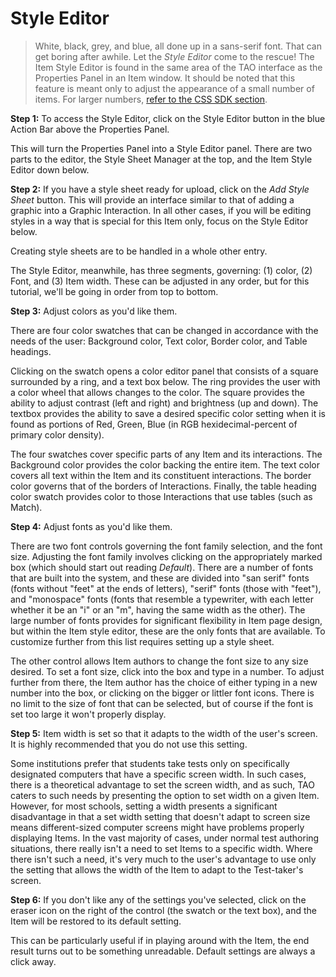 # Style Editor

>White, black, grey, and blue, all done up in a sans-serif font. That can get boring after awhile. Let the *Style Editor* come to the rescue! The Item Style Editor is found in the same area of the TAO interface as the Properties Panel in an Item window. It should be noted that this feature is meant only to adjust the appearance of a small number of items. For larger numbers, [refer to the CSS SDK section](../advanced-features/css-sdk.md).

**Step 1:**  To access the Style Editor, click on the Style Editor button in the blue Action Bar above the Properties Panel.

This will turn the Properties Panel into a Style Editor panel. There are two parts to the editor, the Style Sheet Manager at the top, and the Item Style Editor down below.

**Step 2:** If you have a style sheet ready for upload, click on the *Add Style Sheet* button. This will provide an interface similar to that of adding a graphic into a Graphic Interaction. In all other cases, if you will be editing styles in a way that is special for this Item only, focus on the Style Editor below.

Creating style sheets are to be handled in a whole other entry.

The Style Editor, meanwhile, has three segments, governing: (1) color, (2) Font, and (3) Item width. These can be adjusted in any order, but for this tutorial, we'll be going in order from top to bottom.

**Step 3:** Adjust colors as you'd like them.

There are four color swatches that can be changed in accordance with the needs of the user: Background color, Text color, Border color, and Table headings.

Clicking on the swatch opens a color editor panel that consists of a square surrounded by a ring, and a text box below. The ring provides the user with a color wheel that allows changes to the color. The square provides the ability to adjust contrast (left and right) and brightness (up and down). The textbox provides the ability to save a desired specific color setting when it is found as portions of Red, Green, Blue (in RGB hexidecimal-percent of primary color density).

The four swatches cover specific parts of any Item and its interactions. The Background color provides the color backing the entire item. The text color covers all text within the Item and its constituent interactions. The border color governs that of the borders of Interactions. Finally, the table heading color swatch provides color to those Interactions that use tables (such as Match).

**Step 4:** Adjust fonts as you'd like them.

There are two font controls governing the font family selection, and the font size. Adjusting the font family involves clicking on the appropriately marked box (which should start out reading *Default*). There are a number of fonts that are built into the system, and these are divided into "san serif" fonts (fonts without "feet" at the ends of letters), "serif" fonts (those with "feet"), and "monospace" fonts (fonts that resemble a typewriter, with each letter whether it be an "i" or an "m", having the same width as the other). The large number of fonts provides for significant flexibility in Item page design, but within the Item style editor, these are the only fonts that are available. To customize further from this list requires setting up a style sheet.

The other control allows Item authors to change the font size to any size desired. To set a font size, click into the box and type in a number. To adjust further from there, the Item author has the choice of either typing in a new number into the box, or clicking on the bigger or littler font icons. There is no limit to the size of font that can be selected, but of course if the font is set too large it won't properly display.

**Step 5:** Item width is set so that it adapts to the width of the user's screen. It is highly recommended that you do not use this setting.

Some institutions prefer that students take tests only on specifically designated computers that have a specific screen width. In such cases, there is a theoretical advantage to set the screen width, and as such, TAO caters to such needs by presenting the option to set width on a given Item. However, for most schools, setting a width presents a significant disadvantage in that a set width setting that doesn't adapt to screen size means different-sized computer screens might have problems properly displaying Items. In the vast majority of cases, under normal test authoring situations, there really isn't a need to set Items to a specific width. Where there isn't such a need, it's very much to the user's advantage to use only the setting that allows the width of the Item to adapt to the Test-taker's screen.

**Step 6:** If you don't like any of the settings you've selected, click on the eraser icon on the right of the control (the swatch or the text box), and the Item will be restored to its default setting.

This can be particularly useful if in playing around with the Item, the end result turns out to be something unreadable. Default settings are always a click away.

